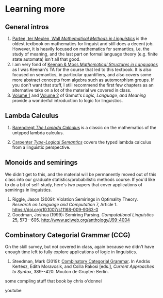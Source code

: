 # Learning more

## General intros

1. [Partee, ter Meulen, Wall *Mathematical Methods in Linguistics*](https://smile.amazon.com/Mathematical-Methods-Linguistics-Studies-Philosophy/dp/9027722447/) is the oldest textbook on mathematics for linguist and still does a decent job.
   However, it is heavily focused on mathematics for semantics, i.e. the study of meaning, and the last part on formal language theory (e.g. finite state automata) isn't all that good.
1. I am very fond of [Keenan & Moss *Mathematical Structures in Languages*](https://smile.amazon.com/Mathematical-Structures-Languages-Lecture-Notes/dp/1575868725/) as I was Keenan's TA for the course that led to this textbook.
   It is also focused on semantics, in particular quantifiers, and also covers some more abstract concepts from algebra such as automorphism groups.
   If you don't want that stuff, I still recommend the first few chapters as an alternative take on a lot of the material we covered in class.
1. [Volume 1](https://smile.amazon.com/Logic-Language-Meaning-Introduction/dp/0226280853) and [Volume 2](https://smile.amazon.com/Logic-Language-Meaning-Intensional-Logical/dp/0226280888/) of Gamut's *Logic, Language, and Meaning* provide a wonderful introduction to logic for linguistics.

## Lambda Calculus

1. [Barendregt *The Lambda Calculus*](https://smile.amazon.com/Calculus-Semantics-Studies-Foundations-Mathematics/dp/0444875085) is a classic on the mathematics of the untyped lambda calculus.

1. [Carpenter *Type-Logical Semantics*](https://smile.amazon.com/Type-Logical-Semantics-Language-Speech-Communication/dp/0262032481) covers the typed lambda calculus from a linguistic perspective.

## Monoids and semirings

We didn't get to this, and the material will be permanently moved out of this class into our graduate statistics/probabilistic methods course.
If you'd like to do a bit of self-study, here's two papers that cover applications of semirings in linguistics.

1. Riggle, Jason (2009): Violation Semirings in Optimality Theory. *Research on Language and Computation* 7, Article 1. <https://doi.org/10.1007/s11168-009-9063-0>
1. Goodman, Joshua (1999): Semiring Parsing. *Computational Linguistics* 25, 573--605. <http://www.aclweb.org/anthology/J99-4004>

## Combinatory Categorial Grammar (CCG)

On the skill survey, but not covered in class, again because we didn't have enough time left to fully explore applications of logic in linguistics.

1. Steedman, Mark (2019): [Combinatory Categorial Grammar](https://library.oapen.org/bitstream/handle/20.500.12657/53736/10.1515_9783110540253-014.pdf?sequence=1). In András Kertész, Edith Moravcsik, and Csilla Rákosi [eds.], *Current Approaches to Syntax*, 389--420. Mouton de Gruyter: Berlin.

some compling stuff
that book by chris o'donnel

youtube
